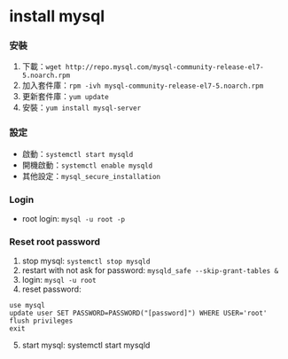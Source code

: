 # install mysql


### 安裝
1. 下載：`wget http://repo.mysql.com/mysql-community-release-el7-5.noarch.rpm`
2. 加入套件庫：`rpm -ivh mysql-community-release-el7-5.noarch.rpm`
3. 更新套件庫：`yum update`
4. 安裝：`yum install mysql-server`


### 設定
* 啟動：`systemctl start mysqld`
* 開機啟動：`systemctl enable mysqld`
* 其他設定：`mysql_secure_installation`


### Login
* root login: `mysql -u root -p`


### Reset root password
1. stop mysql: `systemctl stop mysqld`
2. restart with not ask for password: `mysqld_safe --skip-grant-tables &`
3. login: `mysql -u root`
4. reset password:
  ```
  use mysql  
  update user SET PASSWORD=PASSWORD("[password]") WHERE USER='root'  
  flush privileges   
  exit
  ```
  
5. start mysql: systemctl start mysqld
